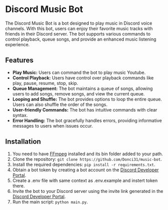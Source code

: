 # Discord Music Bot
The Discord Music Bot is a bot designed to play music in Discord voice channels. With this bot, users can enjoy their favorite music tracks with friends in their Discord server. The bot supports various commands to control playback, queue songs, and provide an enhanced music listening experience.

## Features
* **Play Music:** Users can command the bot to play music Youtube.
* **Control Playback:** Users have control over playback commands like play, pause, resume, stop, skip.
* **Queue Management:** The bot maintains a queue of songs, allowing users to add songs, remove songs, and view the current queue.
* **Looping and Shuffle:** The bot provides options to loop the entire queue. Users can also shuffle the order of the songs.
* **User-friendly Commands:** The bot has intuitive commands with clear syntax.
* **Error Handling:** The bot gracefully handles errors, providing informative messages to users when issues occur.

## Installation
1. You need to have [FFmpeg](https://ffmpeg.org/download.html) installed and its bin folder added to your path.
2. Clone the repository: `git clone https://github.com/Donci31/music-bot`.
3. Install the required dependencies: `pip install -r requirements.txt`.
4. Obtain a bot token by creating a bot account on the [Discord Developer Portal](https://discord.com/developers/applications).
5. Create a .env file with same context as .env.example and instert token there.
6. Invite the bot to your Discord server using the invite link generated in the [Discord Developer Portal](https://discord.com/developers/applications).
7. Run the main script: `python main.py`.
